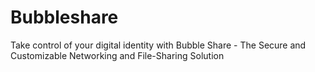 # Bubbleshare
Take control of your digital identity with Bubble Share - The Secure and Customizable Networking and File-Sharing Solution
